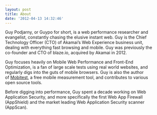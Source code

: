 ```yaml
---
layout: post
title: About
date: '2012-04-13 14:32:46'
---
```



Guy Podjarny, or Guypo for short, is a web performance researcher and evangelist, constantly chasing the elusive instant web. Guy is the Chief Technology Officer (CTO) of Akamai’s Web Experience business unit, dealing with everything fast browsing and mobile. Guy was previously the co-founder and CTO of blaze.io, acquired by Akamai in 2012.

Guy focuses heavily on Mobile Web Performance and Front-End Optimization, is a fan of large scale tests using real world websites, and regularly digs into the guts of mobile browsers. Guy is also the author of [Mobitest](http://mobitest.akamai.com/), a free mobile measurement tool, and contributes to various open source tools.

Before digging into performance, Guy spent a decade working on Web Application Security, and more specifically the first Web App Firewall (AppShield) and the market leading Web Application Security scanner (AppScan).


